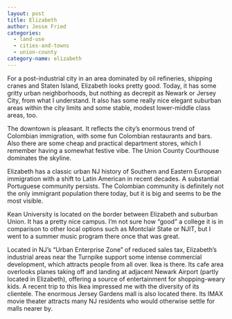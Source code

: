 ```yaml
---
layout: post
title: Elizabeth
author: Jesse Fried
categories:
  - land-use
  - cities-and-towns
  - union-county
category-name: elizabeth
---
```


For a post-industrial city in an area dominated by oil refineries, shipping cranes and Staten Island, Elizabeth looks pretty good. Today, it has some gritty urban neighborhoods, but nothing as decrepit as Newark or Jersey City, from what I understand. It also has some really nice elegant suburban areas within the city limits and some stable, modest lower-middle class areas, too.

The downtown is pleasant. It reflects the city’s enormous trend of Colombian immigration, with some fun Colombian restaurants and bars. Also there are some cheap and practical department stores, which I remember having a somewhat festive vibe. The Union County Courthouse dominates the skyline.

Elizabeth has a classic urban NJ history of Southern and Eastern European immigration with a shift to Latin American in recent decades. A substantial Portuguese community persists. The Colombian community is definitely not the only immigrant population there today, but it is big and seems to be the most visible.

Kean University is located on the border between Elizabeth and suburban Union. It has a pretty nice campus. I’m not sure how “good” a college it is in comparison to other local options such as Montclair State or NJIT, but I went to a summer music program there once that was great.

Located in NJ’s “Urban Enterprise Zone” of reduced sales tax, Elizabeth’s industrial areas near the Turnpike support some intense commercial development, which attracts people from all over. Ikea is there. Its cafe area overlooks planes taking off and landing at adjacent Newark Airport (partly located in Elizabeth), offering a source of entertainment for shopping-weary kids. A recent trip to this Ikea impressed me with the diversity of its clientele. The enormous Jersey Gardens mall is also located there. Its IMAX movie theater attracts many NJ residents who would otherwise settle for malls nearer by. 
